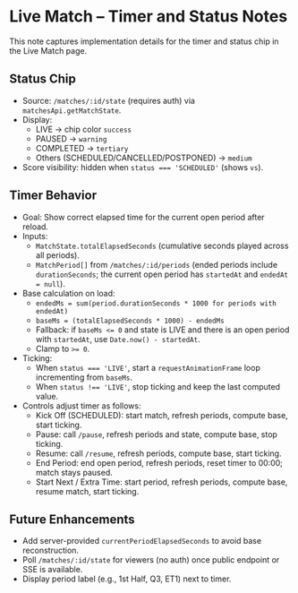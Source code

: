 # Live Match – Timer and Status Notes

This note captures implementation details for the timer and status chip in the Live Match page.

## Status Chip
- Source: `/matches/:id/state` (requires auth) via `matchesApi.getMatchState`.
- Display:
  - LIVE → chip color `success`
  - PAUSED → `warning`
  - COMPLETED → `tertiary`
  - Others (SCHEDULED/CANCELLED/POSTPONED) → `medium`
- Score visibility: hidden when `status === 'SCHEDULED'` (shows `vs`).

## Timer Behavior
- Goal: Show correct elapsed time for the current open period after reload.
- Inputs:
  - `MatchState.totalElapsedSeconds` (cumulative seconds played across all periods).
  - `MatchPeriod[]` from `/matches/:id/periods` (ended periods include `durationSeconds`; the current open period has `startedAt` and `endedAt = null`).
- Base calculation on load:
  - `endedMs = sum(period.durationSeconds * 1000 for periods with endedAt)`
  - `baseMs = (totalElapsedSeconds * 1000) - endedMs`
  - Fallback: if `baseMs <= 0` and state is LIVE and there is an open period with `startedAt`, use `Date.now() - startedAt`.
  - Clamp to `>= 0`.
- Ticking:
  - When `status === 'LIVE'`, start a `requestAnimationFrame` loop incrementing from `baseMs`.
  - When `status !== 'LIVE'`, stop ticking and keep the last computed value.
- Controls adjust timer as follows:
  - Kick Off (SCHEDULED): start match, refresh periods, compute base, start ticking.
  - Pause: call `/pause`, refresh periods and state, compute base, stop ticking.
  - Resume: call `/resume`, refresh periods, compute base, start ticking.
  - End Period: end open period, refresh periods, reset timer to 00:00; match stays paused.
  - Start Next / Extra Time: start period, refresh periods, compute base, resume match, start ticking.

## Future Enhancements
- Add server-provided `currentPeriodElapsedSeconds` to avoid base reconstruction.
- Poll `/matches/:id/state` for viewers (no auth) once public endpoint or SSE is available.
- Display period label (e.g., 1st Half, Q3, ET1) next to timer.
